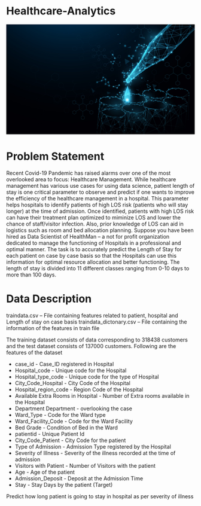 # Healthcare-Analytics
<img src = 'image/healthcare.jpg'>

# Problem Statement
Recent Covid-19 Pandemic has raised alarms over one of the most overlooked area to focus: Healthcare Management. While healthcare management has various use cases for using data science, patient length of stay is one critical parameter to observe and predict if one wants to improve the efficiency of the healthcare management in a hospital.
This parameter helps hospitals to identify patients of high LOS risk (patients who will stay longer) at the time of admission. Once identified, patients with high LOS risk can have their treatment plan optimized to miminize LOS and lower the chance of staff/visitor infection. Also, prior knowledge of LOS can aid in logistics such as room and bed allocation planning.
Suppose you have been hired as Data Scientist of HealthMan – a not for profit organization dedicated to manage the functioning of Hospitals in a professional and optimal manner.
The task is to accurately predict the Length of Stay for each patient on case by case basis so that the Hospitals can use this information for optimal resource allocation and better functioning. The length of stay is divided into 11 different classes ranging from 0-10 days to more than 100 days.

# Data Description
traindata.csv – File containing features related to patient, hospital and Length of stay on case basis 
traindata_dictonary.csv – File containing the information of the features in train file

The training dataset consists of data corresponding to 318438 customers and the test dataset consists of 137000 customers. Following are the features of the dataset

   - case_id	- Case_ID registered in Hospital
   - Hospital_code - Unique code for the Hospital
   - Hospital_type_code - Unique code for the type of Hospital
   - City_Code_Hospital - City Code of the Hospital
   - Hospital_region_code -	Region Code of the Hospital
   - Available Extra Rooms in Hospital - Number of Extra rooms available in the Hospital
   - Department	Department - overlooking the case
   - Ward_Type - Code for the Ward type
 - Ward_Facility_Code - Code for the Ward Facility
 - Bed Grade - Condition of Bed in the Ward
 - patientid - Unique Patient Id
 - City_Code_Patient - City Code for the patient
 - Type of Admission - Admission Type registered by the Hospital
 - Severity of Illness - Severity of the illness recorded at the time of admission
 - Visitors with Patient - Number of Visitors with the patient
 - Age - Age of the patient
 - Admission_Deposit - Deposit at the Admission Time
 - Stay -	Stay Days by the patient (Target)



Predict how long patient is going to stay in hospital as per severity of illness
